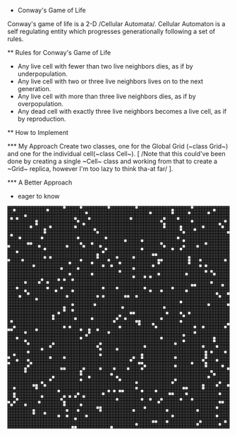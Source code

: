 * Conway's Game of Life

Conway's game of life is a 2-D /Cellular Automata/. Cellular Automaton is a self regulating entity which progresses generationally following a set of rules.

** Rules for Conway's Game of Life

+ Any live cell with fewer than two live neighbors dies, as if by underpopulation.
+ Any live cell with two or three live neighbors lives on to the next generation.
+ Any live cell with more than three live neighbors dies, as if by overpopulation.
+ Any dead cell with exactly three live neighbors becomes a live cell, as if by reproduction.

** How to Implement

*** My Approach
Create two classes, one for the Global Grid (~class Grid~) and one for the individual cell(~class Cell~). [ /Note that this could've been done by creating a single ~Cell~ class and working from that to create a ~Grid~ replica, however I'm too lazy to think tha-at far/ ].

*** A Better Approach
+ eager to know


![](https://github.com/suynep/game-of-life/blob/main/assets/game-of-life.gif)
